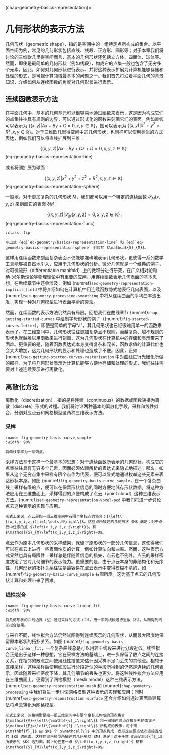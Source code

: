 (chap-geometry-basics-representation)=
# 几何形状的表示方法

几何形状（geometric shape），指的是空间中的一组特定点所构成的集合。以平面空间为例，常见的几何形状包括直线、线段、正方形、圆形等；对于本章我们将讨论的三维欧几里得空间而言，基本的几何形状还包括立方体、四面体、球体等。然而，即使是最简单的几何形状（例如线段），构成它的点集一般也包含了无穷多个元素。因此，如何对几何形状进行表示、并将这种表示扩展为计算机能够存储和处理的形式，是可视计算领域最基本的问题之一。我们首先将沿着平面几何的背景知识，介绍如何从连续函数的角度对几何形状进行表示。

## 连续函数表示方法

在平面几何中，基本的几何基元可以很容易地通过函数来表示，这是因为构成它们的点集往往具有规则的边界，可以通过形式化的函数来刻画它们的表面。例如直线可以表示为 $\left\{(x,y)|Ax+By+C=0,x,y\in\mathbb{R}\right\}$，圆可以表示为 $\left\{(x,y)|x^2+y^2= R^2,x,y\in\mathbb{R}\right\}$。对于三维欧几里得空间中的几何形状，也同样可以使用类似的方式表达，例如我们可以将直线扩展到三维：

$$
\left\{(x,y,z)|Ax+By+Cz+D=0,x,y,z\in\mathbb{R}\right\}\,,
$$ (eq-geometry-basics-representation-line)

或者将圆扩展为球面：

$$
\left\{(x,y,z)|x^2+y^2+z^2= R^2,x,y,z\in\mathbb{R}\right\}\,.
$$ (eq-geometry-basics-representation-sphere)

一般地，对于更加复杂的几何形状 $M$，我们都可以用一个特定的连续函数 $\mathcal{S}_{M}\left(x,y,z\right)$ 来刻画它的表面 $\partial M$：

$$
\left\{(x,y,z)|\mathcal{S}_{M}\left(x,y,z\right)=0,x,y,z\in\mathbb{R}\right\}\,.
$$ (eq-geometry-basics-representation-func)

```{admonition} 练习
:class: tip

写出式 {eq}`eq-geometry-basics-representation-line` 和 {eq}`eq-geometry-basics-representation-sphere` 对应的 $\mathcal{S}_{M}$。
```

这样用连续函数来刻画复杂表面不仅能够准确地表示几何形状，更使得一系列数学工具能够被自然地引入，应用于几何形状的分析。微分几何就是一个经典的例子，对可微流形（differentiable manifold）上的微积分进行研究，在广义相对论和杨-米尔斯理论等物理理论中有重要的应用。用连续函数表示几何表面的基本思想，在后续章节中还会涉及，例如 {numref}`sec-geometry-representation-implicit_field` 中将介绍如何在计算机中用连续函数隐式地表征几何表面，以及 {numref}`sec-geometry-processing-smoothing` 中将从连续曲面的平均曲率流出发，实现一种对几何模型进行表面平滑的算法。

然而，连续函数的表示方法仍然具有局限。回想我们在曲线章节 {numref}`chap-getting-started-curves` 中绘制字母形状的例子（{numref}`fig-started-curves-letter`），即使是简单的字母“a”，其几何形状也已经很难用单一的函数来表示了。在三维空间中，几何形状往往更加复杂且不规则，而越复杂、越不规则的形状也就越难以用函数来进行刻画，这为几何形状在计算机中的存储和表示带来了困难。更重要的是，随着函数表达式本身变得复杂和冗长，函数求值的计算代价也会大大增加，这为几何形状的显示和处理也造成了不便。因此，正如 {numref}`sec-getting-started-curves-rasterization` 中对曲线进行光栅化所做的那样，为了将几何形状表示为计算机能够方便地存储和处理的形式，我们往往需要对上述连续表示进行离散化。

## 离散化方法

离散化（discretization），指的是将连续（continuous）的数据或函数转换为离散（discrete）形式的过程。我们将讨论两种基本的离散化手段，采样和线性拟合，分别对应点云和网格模型这两种三维表示方法。

### 采样

```{figure} fig/curve_sample.png
:name: fig-geometry-basis-curve_sample
:width: 90%

将曲线采样为一系列点。
```

采样方法基于这样一个最基本的思想：对于连续函数所表示的几何形状，构成它的点集往往具有无穷多个元素，因而必须依赖解析的表达式来隐式地描述；那么，如果从这个无穷点集中采样有限个点作为代表，便可以显式地通过枚举这些元素来表达形状本身。如图 {numref}`fig-geometry-basis-curve_sample`，在一个复杂曲线上采样有限的点，便可以在保留形状信息的同时方便地储存形状数据。将这种方法应用在三维曲面上，采样得到的点便构成了点云（point cloud）这种三维表示方法。{numref}`sec-geometry-representation-voxel-pcd` 中我们将进一步讨论点云这种表示的实现与应用。

```{important}
形式上来说，点云是指一组三维空间中有限个坐标点的集合：$\left\{(x_i,y_i,z_i)|i=1,\dots,N\right\}$，这些点所描述的几何形状 $M$ 满足：对于点云中任意的点 $\left(x_i,y_i,z_i\right)$，有 $\mathcal{S}_{M}\left(x_i,y_i,z_i\right)=0$。
```

点云作为原本几何形状的采样结果，保留了原形状的一部分几何信息，这使得我们可以在点云上进行一些表面性质的计算，例如计算法向和曲率。然而，这种表示方式显然也具有局限性：采样总是伴随着信息的损失，点云也不例外。点云的采样密度决定了它对几何细节的表示能力。更重要的是，由于点云本身的非结构化和无序性，几何形状的拓扑关系往往是最容易在点云表示中变得模糊不清的，如 {numref}`fig-geometry-basis-curve_sample` 右图所示。这为基于点云的几何形状计算和处理带来了困难。

### 线性拟合

```{figure} fig/curve_linear_fit.png
:name: fig-geometry-basis-curve_linear_fit
:width: 90%

将几何形状的曲线边界（左）通过采样的方式（中），用一系列线段进行近似（右），从而得到线形拟合结果。
```

与采样不同，线性拟合方法仍然试图得到连续表示的几何形状，从而最大限度地保留原本形状的拓扑关系。如图 {numref}`fig-geometry-basis-curve_linear_fit`，一个复杂曲线总是可以用若干线段来进行分段近似。线性拟合正是出于这样一种思想，它在采样方法的基础上，进一步保留了散点之间的连接关系，在相邻的散点之间使用线性插值来估计因采样不足而丢失的其他点。相较于直接采样，这种采样后使用线段进行分段近似的手段所得到的仍然是连续的几何表示，因此随着采样密度下降，其几何细节的丢失也更少。将这种线性拟合方法应用在三维曲面上，便得到了网格模型（mesh model）这种三维表示方法。{numref}`sec-geometry-representation-mesh` 和 {numref}`chap-geometry-processing` 中我们将进一步讨论网格模型这种表示的实现和应用；同时 {numref}`sec-geometry-reconstruction-surface` 还会介绍如何通过表面重建算法将点云转化为网格模型。

```{important}
形式上来说，网格模型是指一组三维空间中有限个坐标点构成的顶点集合 $\mathcal{V}=\left\{\mathbf{v}_i\right\}$ 和一组描述顶点连接关系的面集合 $\mathcal{F}=\left\{\mathbf{f}_i\right\}$ 所构成的表示，每个面 $\mathbf{f}_i$ 由 $K$ 个 $\mathcal{V}$ 中的顶点构成，表示这些顶点依次连接连成的 $K$ 边形面。这样的网格模型所描述的几何形状 $M$ 满足：对于任意 $\mathbf{f}_i$ 所表示的 $K$ 边形面，其上的任意一点 $\left(x_i,y_i,z_i\right)$ 都有 $\mathcal{S}_{M}\left(x_i,y_i,z_i\right)=0$。
```
